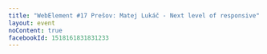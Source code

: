 ```yaml
---
title: "WebElement #17 Prešov: Matej Lukáč - Next level of responsive"
layout: event
noContent: true
facebookId: 1518161831831233
---
```

